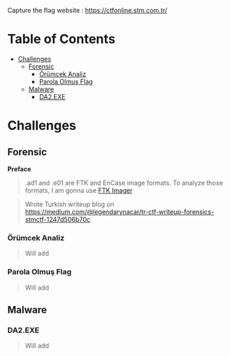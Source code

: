 Capture the flag website : https://ctfonline.stm.com.tr/
# Table of Contents

- [Challenges](#challenges)
  * [Forensic](#forensic)
    + [Örümcek Analiz](#Örümcek-analiz)
    + [Parola Olmuş Flag](#Parola-Olmuş-Flag)
  * [Malware](#malware)
    + [DA2.EXE](#da2exe)
    
    
<!-- toc -->


# Challenges

## Forensic
**Preface**
> .ad1 and .e01 are FTK and EnCase image formats. To analyze those formats, I am gonna use [FTK Imager](https://accessdata.com/product-download/ftk-imager-version-4.2.0)

> Wrote Turkish writeup blog on https://medium.com/@legendarynacar/tr-ctf-writeup-forensics-stmctf-1247d506b70c

### Örümcek Analiz
> Will add

### Parola Olmuş Flag
> Will add

## Malware

### DA2.EXE
> Will add
